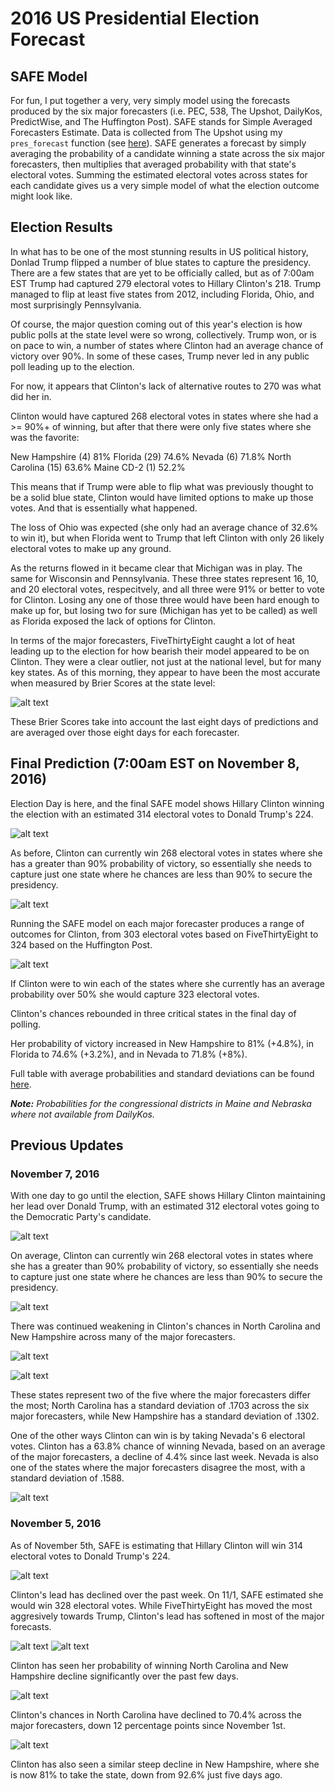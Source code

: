 # 2016 US Presidential Election Forecast

## SAFE Model

For fun, I put together a very, very simply model using the forecasts produced by the six major forecasters (i.e. PEC, 538, The Upshot, DailyKos, PredictWise, and The Huffington Post). SAFE stands for Simple Averaged Forecasters Estimate. Data is collected from The Upshot using my `pres_forecast` function (see [here](https://github.com/BillPetti/Presidential-Forecasts-2016/blob/master/README.md)). SAFE generates a forecast by simply averaging the probability of a candidate winning a state across the six major forecasters, then multiplies that averaged probability with that state's electoral votes. Summing the estimated electoral votes across states for each candidate gives us a very simple model of what the election outcome might look like.

## Election Results

In what has to be one of the most stunning results in US political history, Donlad Trump flipped a number of blue states to capture the presidency. There are a few states that are yet to be officially called, but as of 7:00am EST Trump had captured 279 electoral votes to Hillary Clinton's 218. Trump managed to flip at least five states from 2012, including Florida, Ohio, and most surprisingly Pennsylvania. 

Of course, the major question coming out of this year's election is how public polls at the state level were so wrong, collectively. Trump won, or is on pace to win, a number of states where Clinton had an average chance of victory over 90%. In some of these cases, Trump never led in any public poll leading up to the election. 

For now, it appears that Clinton's lack of alternative routes to 270 was what did her in. 

Clinton would have captured 268 electoral votes in states where she had a >= 90%+ of winning, but after that there were only five states where she was the favorite:

New Hampshire (4) 81%
Florida (29) 74.6%
Nevada (6) 71.8%
North Carolina (15) 63.6%
Maine CD-2 (1) 52.2%

This means that if Trump were able to flip what was previously thought to be a solid blue state, Clinton would have limited options to make up those votes. And that is essentially what happened. 

The loss of Ohio was expected (she only had an average chance of 32.6% to win it), but when Florida went to Trump that left Clinton with only 26 likely electoral votes to make up any ground. 

As the returns flowed in it became clear that Michigan was in play. The same for Wisconsin and Pennsylvania. These three states represent 16, 10, and 20 electoral votes, respecitvely, and all three were 91% or better to vote for Clinton. Losing any one of those three would have been hard enough to make up for, but losing two for sure (Michigan has yet to be called) as well as Florida exposed the lack of options for Clinton.

In terms of the major forecasters, FiveThirtyEight caught a lot of heat leading up to the election for how bearish their model appeared to be on Clinton. They were a clear outlier, not just at the national level, but for many key states. As of this morning, they appear to have been the most accurate when measured by Brier Scores at the state level:

![alt text](https://github.com/BillPetti/Presidential-Forecasts-2016/blob/master/brier_scores_2016-11-09%2007:05:21.png?raw=true)

These Brier Scores take into account the last eight days of predictions and are averaged over those eight days for each forecaster.

## Final Prediction (7:00am EST on November 8, 2016)

Election Day is here, and the final SAFE model shows Hillary Clinton winning the election with an estimated 314 electoral votes to Donald Trump's 224.

![alt text](https://github.com/BillPetti/Presidential-Forecasts-2016/blob/master/estimated_electoral_votes_2016-11-08.png?raw=true)

As before, Clinton can currently win 268 electoral votes in states where she has a greater than 90% probability of victory, so essentially she needs to capture just one state where he chances are less than 90% to secure the presidency.

![alt text](https://github.com/BillPetti/Presidential-Forecasts-2016/blob/master/cumulative_ev_2016_2016-11-08.png?raw=true)

Running the SAFE model on each major forecaster produces a range of outcomes for Clinton, from 303 electoral votes based on FiveThirtyEight to 324 based on the Huffington Post.

![alt text](https://github.com/BillPetti/Presidential-Forecasts-2016/blob/master/SAFE_by_forecaster_2016-11-08.png?raw=true)

If Clinton were to win each of the states where she currently has an average probability over 50% she would capture 323 electoral votes.

Clinton's chances rebounded in three critical states in the final day of polling.

Her probability of victory increased in New Hampshire to 81% (+4.8%), in Florida to 74.6% (+3.2%), and in Nevada to 71.8% (+8%). 

Full table with average probabilities and standard deviations can be found [here](https://github.com/BillPetti/Presidential-Forecasts-2016/blob/master/Average%20and%20Standard%20Deviation%20Across%20Forecasters.csv).

_**Note:**_ *Probabilities for the congressional districts in Maine and Nebraska where not available from DailyKos.*

## Previous Updates

### November 7, 2016

With one day to go until the election, SAFE shows Hillary Clinton maintaining her lead over Donald Trump, with an estimated 312 electoral votes going to the Democratic Party's candidate. 

![alt text](https://github.com/BillPetti/Presidential-Forecasts-2016/blob/master/estimated_electoral_votes_2016-11-07.png?raw=true)

On average, Clinton can currently win 268 electoral votes in states where she has a greater than 90% probability of victory, so essentially she needs to capture just one state where he chances are less than 90% to secure the presidency.

![alt text](https://github.com/BillPetti/Presidential-Forecasts-2016/blob/master/cumulative_ev_2016_2016-11-07.png?raw=true)

There was continued weakening in Clinton's chances in North Carolina and New Hampshire across many of the major forecasters. 

![alt text](https://github.com/BillPetti/Presidential-Forecasts-2016/blob/master/trend_NC_2016-11-07.png?raw=true)

![alt text](https://github.com/BillPetti/Presidential-Forecasts-2016/blob/master/trend_NH_2016-11-07.png?raw=true)

These states represent two of the five where the major forecasters differ the most; North Carolina has a standard deviation of .1703 across the six major forecasters, while New Hampshire has a standard deviation of .1302.

One of the other ways Clinton can win is by taking Nevada's 6 electoral votes. Clinton has a 63.8% chance of winning Nevada, based on an average of the major forecasters, a decline of 4.4% since last week. Nevada is also one of the states where the major forecasters disagree the most, with a standard deviation of .1588.

![alt text](https://github.com/BillPetti/Presidential-Forecasts-2016/blob/master/trend_NV_2016-11-07.png?raw=true)

### November 5, 2016

As of November 5th, SAFE is estimating that Hillary Clinton will win 314 electoral votes to Donald Trump's 224. 

![alt text](https://github.com/BillPetti/Presidential-Forecasts-2016/blob/master/estimated_electoral_votes_2016-11-05.png?raw=true)

Clinton's lead has declined over the past week. On 11/1, SAFE estimated she would win 328 electoral votes. While FiveThirtyEight has moved the most aggresively towards Trump, Clinton's lead has softened in most of the major forecasts.

![alt text](https://github.com/BillPetti/Presidential-Forecasts-2016/blob/master/cumulative_ev_2016_2016-11-05.png?raw=true)
![alt text](https://github.com/BillPetti/Presidential-Forecasts-2016/blob/master/compare_forecasters_2016-11-05.png?raw=true)

Clinton has seen her probability of winning North Carolina and New Hampshire decline significantly over the past few days.

![alt text](https://github.com/BillPetti/Presidential-Forecasts-2016/blob/master/trend_NC_2016-11-05.png?raw=true)

Clinton's chances in North Carolina have declined to 70.4% across the major forecasters, down 12 percentage points since November 1st. 

![alt text](https://github.com/BillPetti/Presidential-Forecasts-2016/blob/master/trend_NH_2016-11-05.png?raw=true)

Clinton has also seen a similar steep decline in New Hampshire, where she is now 81% to take the state, down from 92.6% just five days ago.

